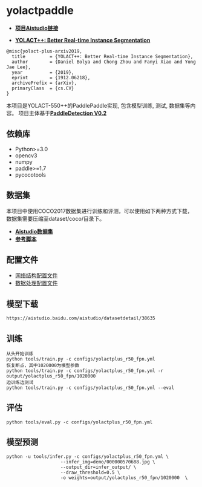 # yolactpaddle
* [**项目Aistudio链接**](https://aistudio.baidu.com/aistudio/projectdetail/525713)

* [**YOLACT++: Better Real-time Instance Segmentation**](https://arxiv.org/abs/1912.06218)

```
@misc{yolact-plus-arxiv2019,
  title         = {YOLACT++: Better Real-time Instance Segmentation},
  author        = {Daniel Bolya and Chong Zhou and Fanyi Xiao and Yong Jae Lee},
  year          = {2019},
  eprint        = {1912.06218},
  archivePrefix = {arXiv},
  primaryClass  = {cs.CV}
}
```

本项目是YOLACT-550++的PaddlePaddle实现, 包含模型训练, 测试, 数据集等内容。
项目主体基于[**PaddleDetection V0.2**](https://github.com/PaddlePaddle/PaddleDetection/tree/release/0.2)


## 依赖库

- Python>=3.0
- opencv3
- numpy
- paddle>=1.7
- pycocotools

## 数据集

本项目中使用COCO2017数据集进行训练和评测，可以使用如下两种方式下载，数据集需要压缩至dataset/coco/目录下。
* [**Aistudio数据集**](https://aistudio.baidu.com/aistudio/datasetdetail/7122)
* [**参考脚本**](https://github.com/PaddlePaddle/models/blob/v1.5/PaddleCV/rcnn/dataset/coco/download.sh)


## 配置文件

- [网络结构配置文件](configs/yolactplus_r50_fpn.yml)
- [数据处理配置文件](configs/yolactplus_reader.yml)

## 模型下载

```
https://aistudio.baidu.com/aistudio/datasetdetail/38635
```

## 训练

```
从头开始训练
python tools/train.py -c configs/yolactplus_r50_fpn.yml 
恢复断点，其中1020000为模型参数
python tools/train.py -c configs/yolactplus_r50_fpn.yml -r output/yolactplus_r50_fpn/1020000 
边训练边测试
python tools/train.py -c configs/yolactplus_r50_fpn.yml --eval
```

## 评估
```
python tools/eval.py -c configs/yolactplus_r50_fpn.yml
```

## 模型预测
```
python -u tools/infer.py -c configs/yolactplus_r50_fpn.yml \
                    --infer_img=demo/000000570688.jpg \
                    --output_dir=infer_output/ \
                    --draw_threshold=0.5 \
                    -o weights=output/yolactplus_r50_fpn/1020000  \
```
